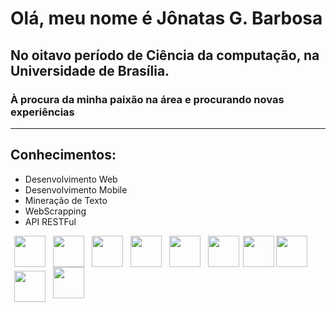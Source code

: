 # Olá, meu nome é Jônatas G. Barbosa

## No oitavo período de Ciência da computação, na Universidade de Brasília.
### À procura da minha paixão na área e procurando novas experiências
---
## Conhecimentos:
- Desenvolvimento Web
- Desenvolvimento Mobile
- Mineração de Texto
- WebScrapping
- API RESTFul

<div width="100%">
<img align="left" src="https://cdn.jsdelivr.net/npm/programming-languages-logos/src/python/python.png" hspace="6" height="50">
<img align="left" src="https://cdn.jsdelivr.net/npm/programming-languages-logos/src/html/html.png" height="50" hspace="6">
<img align="left" src="https://cdn.jsdelivr.net/npm/programming-languages-logos/src/css/css.png" height="50" hspace="6">
<img align="left" src="https://cdn.jsdelivr.net/npm/programming-languages-logos/src/javascript/javascript.png" height="50" hspace="6">
<img align="left" src="https://cdn.jsdelivr.net/npm/programming-languages-logos/src/php/php.png" height="50" hspace="6">
<img align="left" src="https://cdn.jsdelivr.net/npm/programming-languages-logos/src/cpp/cpp.png" height="50" hspace="6">
<img align="left" src="https://upload.wikimedia.org/wikipedia/commons/a/a7/React-icon.svg" height="50">
<img align="left" src="https://upload.wikimedia.org/wikipedia/commons/c/cf/Angular_full_color_logo.svg" height="50">
</br>
<img align="left" vspace="6" hspace="6" src="https://upload.wikimedia.org/wikipedia/commons/3/3c/Flask_logo.svg" width="50">
<img align="left" hspace="6" src="https://dkrn4sk0rn31v.cloudfront.net/2019/02/06111419/1200px-Django_logo.svg.png" width="50">
